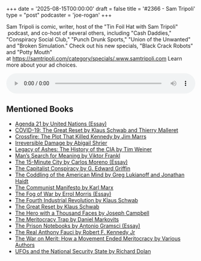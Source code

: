 +++
date = '2025-08-15T00:00:00'
draft = false
title = '#2366 - Sam Tripoli'
type = "post"
podcaster = 'joe-rogan'
+++

Sam Tripoli is comic, writer, host of the "Tin Foil Hat with Sam Tripoli"  podcast, and co-host of several others, including "Cash Daddies," "Conspiracy Social Club," "Punch Drunk Sports," "Union of the Unwanted" and "Broken Simulation." Check out his new specials, "Black Crack Robots" and "Potty Mouth" at https://samtripoli.com/category/specials/.www.samtripoli.com
Learn more about your ad choices.

<audio controls style="width: 100%; max-width: 800px;">
  <source src="https://traffic.megaphone.fm/GLT7435623564.mp3?updated=1755267718" type="audio/mpeg">
  Your browser does not support the audio element.
</audio>

## Mentioned Books

- [Agenda 21 by United Nations (Essay)](https://www.amazon.com/s?k=Agenda+21+by+United+Nations+(Essay)&tag=podcaststoboo-20)
- [COVID-19: The Great Reset by Klaus Schwab and Thierry Malleret](https://www.amazon.com/s?k=COVID-19:+The+Great+Reset+by+Klaus+Schwab+and+Thierry+Malleret&tag=podcaststoboo-20)
- [Crossfire: The Plot That Killed Kennedy by Jim Marrs](https://www.amazon.com/s?k=Crossfire:+The+Plot+That+Killed+Kennedy+by+Jim+Marrs&tag=podcaststoboo-20)
- [Irreversible Damage by Abigail Shrier](https://www.amazon.com/s?k=Irreversible+Damage+by+Abigail+Shrier&tag=podcaststoboo-20)
- [Legacy of Ashes: The History of the CIA by Tim Weiner](https://www.amazon.com/s?k=Legacy+of+Ashes:+The+History+of+the+CIA+by+Tim+Weiner&tag=podcaststoboo-20)
- [Man’s Search for Meaning by Viktor Frankl](https://www.amazon.com/s?k=Man’s+Search+for+Meaning+by+Viktor+Frankl&tag=podcaststoboo-20)
- [The 15-Minute City by Carlos Moreno (Essay)](https://www.amazon.com/s?k=The+15-Minute+City+by+Carlos+Moreno+(Essay)&tag=podcaststoboo-20)
- [The Capitalist Conspiracy by G. Edward Griffin](https://www.amazon.com/s?k=The+Capitalist+Conspiracy+by+G.+Edward+Griffin&tag=podcaststoboo-20)
- [The Coddling of the American Mind by Greg Lukianoff and Jonathan Haidt](https://www.amazon.com/s?k=The+Coddling+of+the+American+Mind+by+Greg+Lukianoff+and+Jonathan+Haidt&tag=podcaststoboo-20)
- [The Communist Manifesto by Karl Marx](https://www.amazon.com/s?k=The+Communist+Manifesto+by+Karl+Marx&tag=podcaststoboo-20)
- [The Fog of War by Errol Morris (Essay)](https://www.amazon.com/s?k=The+Fog+of+War+by+Errol+Morris+(Essay)&tag=podcaststoboo-20)
- [The Fourth Industrial Revolution by Klaus Schwab](https://www.amazon.com/s?k=The+Fourth+Industrial+Revolution+by+Klaus+Schwab&tag=podcaststoboo-20)
- [The Great Reset by Klaus Schwab](https://www.amazon.com/s?k=The+Great+Reset+by+Klaus+Schwab&tag=podcaststoboo-20)
- [The Hero with a Thousand Faces by Joseph Campbell](https://www.amazon.com/s?k=The+Hero+with+a+Thousand+Faces+by+Joseph+Campbell&tag=podcaststoboo-20)
- [The Meritocracy Trap by Daniel Markovits](https://www.amazon.com/s?k=The+Meritocracy+Trap+by+Daniel+Markovits&tag=podcaststoboo-20)
- [The Prison Notebooks by Antonio Gramsci (Essay)](https://www.amazon.com/s?k=The+Prison+Notebooks+by+Antonio+Gramsci+(Essay)&tag=podcaststoboo-20)
- [The Real Anthony Fauci by Robert F. Kennedy Jr](https://www.amazon.com/s?k=The+Real+Anthony+Fauci+by+Robert+F.+Kennedy+Jr&tag=podcaststoboo-20)
- [The War on Merit: How a Movement Ended Meritocracy by Various Authors](https://www.amazon.com/s?k=The+War+on+Merit:+How+a+Movement+Ended+Meritocracy+by+Various+Authors&tag=podcaststoboo-20)
- [UFOs and the National Security State by Richard Dolan](https://www.amazon.com/s?k=UFOs+and+the+National+Security+State+by+Richard+Dolan&tag=podcaststoboo-20)
